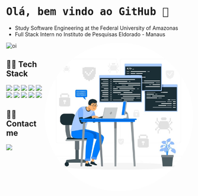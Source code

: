 <h1 align="left"> <samp> Olá, bem vindo ao GitHub 🤠 </h1> 
  
- Study Software Engineering at the Federal University of Amazonas
- Full Stack Intern no Instituto de Pesquisas Eldorado - Manaus

<div id="main">
    <img width="400em" src= "https://github-readme-stats.vercel.app/api?username=assuncaofelipe&show_icons=true,contribs&count_private=true" alt ="oi">
    <!-- BANNER --> 
    <img align='right' src="https://raw.githubusercontent.com/assuncaofelipe/assuncaofelipe/main/images/capas/capa3.png" width="400em" > 
</div>

## 👨‍💻 Tech Stack

<section>
    <img src="https://img.shields.io/badge/Android-019934?style=flat-square&logo=Android&logoColor=white" height="25"/>
    <img src="https://img.shields.io/badge/TypeScript-2D79C7?style=flat-square&logo=typescript&logoColor=white" height="25"/>
    <img src="https://img.shields.io/badge/JavaScript-ffb13b?style=flat-square&logo=javascript&logoColor=white" height="25"/>
    <img src="https://img.shields.io/badge/Angular-E34F26?style=flat-square&logo=angular&logoColor=white" height="25"/>
    <img src="https://img.shields.io/badge/ReactJS-1572B6?style=flat-square&logo=React&logoColor=white" height="25"/>
    <!--<img src="https://img.shields.io/badge/Node-00BC22?style=flat-square&logo=javascript&logoColor=white" height="25"/>-->
    <!--<img src="https://img.shields.io/badge/Python-FFD646?style=flat-square&logo=Python&logoColor=white" height="25"/>-->
    <!--<img src="https://img.shields.io/badge/Django-092E20?style=flat-square&logo=Django&logoColor=white" height="25"/>-->
</section>

<!-- <section>
    <img src="https://img.shields.io/badge/Java-E2482D?style=flat-square&logo=java&logoColor=white" height="25"/>
    <img src="https://img.shields.io/badge/Spring Boot-6DB33F?style=flat-square&logo=Spring&logoColor=white" height="25"/>
</section> -->

<section>
    <!-- <img src="https://img.shields.io/badge/Mysql-E56722?style=flat-square&logo=MySql&logoColor=white" height="25"/> -->
    <img src="https://img.shields.io/badge/Postgresql-306893?style=flat-square&logo=Postgresql&logoColor=white" height="25"/>
    <img src="https://img.shields.io/badge/Bootstrap-816FF9?style=flat-square&logo=Bootstrap&logoColor=white" height="25"/>
    <img src="https://img.shields.io/badge/Material Design-757575?style=flat-square&logo=Material-Design&logoColor=white" height="25"/>
    <img src="https://img.shields.io/badge/HTML-E34F26?style=flat-square&logo=html5&logoColor=white" height="25"/>
    <img src="https://img.shields.io/badge/CSS-1572B6?style=flat-square&logo=css3&logoColor=white" height="25"/>
    <!--<img src="https://img.shields.io/badge/-DA1C1F?style=flat-square&logo=C&logoColor=white" height="25" width="45"/>-->
</section>

## 🙋‍♂️ Contact me   
<section>
    <a href="https://www.linkedin.com/in/assuncao-felipe/" target="_blank">
    <img src="https://img.shields.io/badge/linkedin-%230077B5.svg?&style=for-the-badge&logo=linkedin&logoColor=white" height="30" target="_blank"></a>
    <!-- <a href="https://discord.com/users/650143772969205804" target="_blank">
    <img src="https://img.shields.io/badge/Felipe%233397-5865F2?style=for-the-badge&logo=Discord&logoColor=white"  target="_blank"></a> -->
</section>
